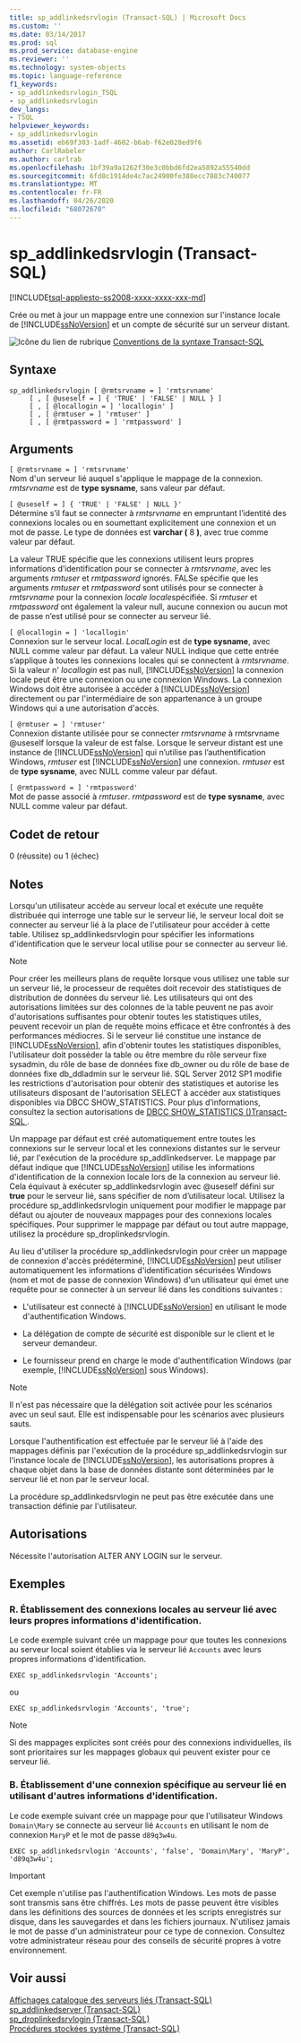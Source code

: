 ```yaml
---
title: sp_addlinkedsrvlogin (Transact-SQL) | Microsoft Docs
ms.custom: ''
ms.date: 03/14/2017
ms.prod: sql
ms.prod_service: database-engine
ms.reviewer: ''
ms.technology: system-objects
ms.topic: language-reference
f1_keywords:
- sp_addlinkedsrvlogin_TSQL
- sp_addlinkedsrvlogin
dev_langs:
- TSQL
helpviewer_keywords:
- sp_addlinkedsrvlogin
ms.assetid: eb69f303-1adf-4602-b6ab-f62e028ed9f6
author: CarlRabeler
ms.author: carlrab
ms.openlocfilehash: 1bf39a9a1262f30e3c0bbd6fd2ea5892a55540dd
ms.sourcegitcommit: 6fd8c1914de4c7ac24900fe388ecc7883c740077
ms.translationtype: MT
ms.contentlocale: fr-FR
ms.lasthandoff: 04/26/2020
ms.locfileid: "68072670"
---
```

# <a name="sp_addlinkedsrvlogin-transact-sql"></a>sp_addlinkedsrvlogin (Transact-SQL)
[!INCLUDE[tsql-appliesto-ss2008-xxxx-xxxx-xxx-md](../../includes/tsql-appliesto-ss2008-xxxx-xxxx-xxx-md.md)]

  Crée ou met à jour un mappage entre une connexion sur l'instance locale de [!INCLUDE[ssNoVersion](../../includes/ssnoversion-md.md)] et un compte de sécurité sur un serveur distant.  
  
 ![Icône du lien de rubrique](../../database-engine/configure-windows/media/topic-link.gif "Icône du lien de rubrique") [Conventions de la syntaxe Transact-SQL](../../t-sql/language-elements/transact-sql-syntax-conventions-transact-sql.md)  
  
## <a name="syntax"></a>Syntaxe  
  
```  
sp_addlinkedsrvlogin [ @rmtsrvname = ] 'rmtsrvname'   
     [ , [ @useself = ] { 'TRUE' | 'FALSE' | NULL } ]   
     [ , [ @locallogin = ] 'locallogin' ]   
     [ , [ @rmtuser = ] 'rmtuser' ]   
     [ , [ @rmtpassword = ] 'rmtpassword' ]   
```  
  
## <a name="arguments"></a>Arguments  
 `[ @rmtsrvname = ] 'rmtsrvname'`  
 Nom d'un serveur lié auquel s'applique le mappage de la connexion. *rmtsrvname* est de **type sysname**, sans valeur par défaut.  
  
 `[ @useself = ] { 'TRUE' | 'FALSE' | NULL }'`  
 Détermine s’il faut se connecter à *rmtsrvname* en empruntant l’identité des connexions locales ou en soumettant explicitement une connexion et un mot de passe. Le type de données est **varchar (** 8 **)**, avec true comme valeur par défaut.  
  
 La valeur TRUE spécifie que les connexions utilisent leurs propres informations d’identification pour se connecter à *rmtsrvname*, avec les arguments *rmtuser* et *rmtpassword* ignorés. FALSe spécifie que les arguments *rmtuser* et *rmtpassword* sont utilisés pour se connecter à *rmtsrvname* pour la connexion *locale locale*spécifiée. Si *rmtuser* et *rmtpassword* ont également la valeur null, aucune connexion ou aucun mot de passe n’est utilisé pour se connecter au serveur lié.  
  
 `[ @locallogin = ] 'locallogin'`  
 Connexion sur le serveur local. *LocalLogin* est de **type sysname**, avec NULL comme valeur par défaut. La valeur NULL indique que cette entrée s’applique à toutes les connexions locales qui se connectent à *rmtsrvname*. Si la valeur n' *locallogin* est pas null, [!INCLUDE[ssNoVersion](../../includes/ssnoversion-md.md)] la connexion locale peut être une connexion ou une connexion Windows. La connexion Windows doit être autorisée à accéder à [!INCLUDE[ssNoVersion](../../includes/ssnoversion-md.md)] directement ou par l'intermédiaire de son appartenance à un groupe Windows qui a une autorisation d'accès.  
  
 `[ @rmtuser = ] 'rmtuser'`  
 Connexion distante utilisée pour se connecter *rmtsrvname* à rmtsrvname @useself lorsque la valeur de est false. Lorsque le serveur distant est une instance de [!INCLUDE[ssNoVersion](../../includes/ssnoversion-md.md)] qui n’utilise pas l’authentification Windows, *rmtuser* est [!INCLUDE[ssNoVersion](../../includes/ssnoversion-md.md)] une connexion. *rmtuser* est de **type sysname**, avec NULL comme valeur par défaut.  
  
 `[ @rmtpassword = ] 'rmtpassword'`  
 Mot de passe associé à *rmtuser*. *rmtpassword* est de **type sysname**, avec NULL comme valeur par défaut.  
  
## <a name="return-code-values"></a>Codet de retour  
 0 (réussite) ou 1 (échec)  
  
## <a name="remarks"></a>Notes  
 Lorsqu'un utilisateur accède au serveur local et exécute une requête distribuée qui interroge une table sur le serveur lié, le serveur local doit se connecter au serveur lié à la place de l'utilisateur pour accéder à cette table. Utilisez sp_addlinkedsrvlogin pour spécifier les informations d'identification que le serveur local utilise pour se connecter au serveur lié.  
  
> [!NOTE]  
>  Pour créer les meilleurs plans de requête lorsque vous utilisez une table sur un serveur lié, le processeur de requêtes doit recevoir des statistiques de distribution de données du serveur lié. Les utilisateurs qui ont des autorisations limitées sur des colonnes de la table peuvent ne pas avoir d'autorisations suffisantes pour obtenir toutes les statistiques utiles, peuvent recevoir un plan de requête moins efficace et être confrontés à des performances médiocres. Si le serveur lié constitue une instance de [!INCLUDE[ssNoVersion](../../includes/ssnoversion-md.md)], afin d'obtenir toutes les statistiques disponibles, l'utilisateur doit posséder la table ou être membre du rôle serveur fixe sysadmin, du rôle de base de données fixe db_owner ou du rôle de base de données fixe db_ddladmin sur le serveur lié. SQL Server 2012 SP1 modifie les restrictions d'autorisation pour obtenir des statistiques et autorise les utilisateurs disposant de l'autorisation SELECT à accéder aux statistiques disponibles via DBCC SHOW_STATISTICS. Pour plus d’informations, consultez la section autorisations de [DBCC SHOW_STATISTICS &#40;&#41;Transact-SQL ](../../t-sql/database-console-commands/dbcc-show-statistics-transact-sql.md).  
  
 Un mappage par défaut est créé automatiquement entre toutes les connexions sur le serveur local et les connexions distantes sur le serveur lié, par l'exécution de la procédure sp_addlinkedserver. Le mappage par défaut indique que [!INCLUDE[ssNoVersion](../../includes/ssnoversion-md.md)] utilise les informations d'identification de la connexion locale lors de la connexion au serveur lié. Cela équivaut à exécuter sp_addlinkedsrvlogin avec @useself défini sur **true** pour le serveur lié, sans spécifier de nom d’utilisateur local. Utilisez la procédure sp_addlinkedsrvlogin uniquement pour modifier le mappage par défaut ou ajouter de nouveaux mappages pour des connexions locales spécifiques. Pour supprimer le mappage par défaut ou tout autre mappage, utilisez la procédure sp_droplinkedsrvlogin.  
  
 Au lieu d'utiliser la procédure sp_addlinkedsrvlogin pour créer un mappage de connexion d'accès prédéterminé, [!INCLUDE[ssNoVersion](../../includes/ssnoversion-md.md)] peut utiliser automatiquement les informations d'identification sécurisées Windows (nom et mot de passe de connexion Windows) d'un utilisateur qui émet une requête pour se connecter à un serveur lié dans les conditions suivantes :  
  
-   L'utilisateur est connecté à [!INCLUDE[ssNoVersion](../../includes/ssnoversion-md.md)] en utilisant le mode d'authentification Windows.  
  
-   La délégation de compte de sécurité est disponible sur le client et le serveur demandeur.  
  
-   Le fournisseur prend en charge le mode d'authentification Windows (par exemple, [!INCLUDE[ssNoVersion](../../includes/ssnoversion-md.md)] sous Windows).  
  
> [!NOTE]  
>  Il n'est pas nécessaire que la délégation soit activée pour les scénarios avec un seul saut. Elle est indispensable pour les scénarios avec plusieurs sauts.  
  
 Lorsque l'authentification est effectuée par le serveur lié à l'aide des mappages définis par l'exécution de la procédure sp_addlinkedsrvlogin sur l'instance locale de [!INCLUDE[ssNoVersion](../../includes/ssnoversion-md.md)], les autorisations propres à chaque objet dans la base de données distante sont déterminées par le serveur lié et non par le serveur local.  
  
 La procédure sp_addlinkedsrvlogin ne peut pas être exécutée dans une transaction définie par l'utilisateur.  
  
## <a name="permissions"></a>Autorisations  
 Nécessite l'autorisation ALTER ANY LOGIN sur le serveur.  
  
## <a name="examples"></a>Exemples  
  
### <a name="a-connecting-all-local-logins-to-the-linked-server-by-using-their-own-user-credentials"></a>R. Établissement des connexions locales au serveur lié avec leurs propres informations d'identification.  
 Le code exemple suivant crée un mappage pour que toutes les connexions au serveur local soient établies via le serveur lié `Accounts` avec leurs propres informations d'identification.  
  
```  
EXEC sp_addlinkedsrvlogin 'Accounts';  
```  
  
 ou  
  
```  
EXEC sp_addlinkedsrvlogin 'Accounts', 'true';  
```  
  
> [!NOTE]  
>  Si des mappages explicites sont créés pour des connexions individuelles, ils sont prioritaires sur les mappages globaux qui peuvent exister pour ce serveur lié.  
  
### <a name="b-connecting-a-specific-login-to-the-linked-server-by-using-different-user-credentials"></a>B. Établissement d'une connexion spécifique au serveur lié en utilisant d'autres informations d'identification.  
 Le code exemple suivant crée un mappage pour que l'utilisateur Windows `Domain\Mary` se connecte au serveur lié `Accounts` en utilisant le nom de connexion `MaryP` et le mot de passe `d89q3w4u`.  
  
```  
EXEC sp_addlinkedsrvlogin 'Accounts', 'false', 'Domain\Mary', 'MaryP', 'd89q3w4u';  
```  
  
> [!IMPORTANT]  
>  Cet exemple n'utilise pas l'authentification Windows. Les mots de passe sont transmis sans être chiffrés. Les mots de passe peuvent être visibles dans les définitions des sources de données et les scripts enregistrés sur disque, dans les sauvegardes et dans les fichiers journaux. N'utilisez jamais le mot de passe d'un administrateur pour ce type de connexion. Consultez votre administrateur réseau pour des conseils de sécurité propres à votre environnement.  
  
## <a name="see-also"></a>Voir aussi  
 [Affichages catalogue des serveurs liés &#40;Transact-SQL&#41;](../../relational-databases/system-catalog-views/linked-servers-catalog-views-transact-sql.md)   
 [sp_addlinkedserver &#40;Transact-SQL&#41;](../../relational-databases/system-stored-procedures/sp-addlinkedserver-transact-sql.md)   
 [sp_droplinkedsrvlogin &#40;Transact-SQL&#41;](../../relational-databases/system-stored-procedures/sp-droplinkedsrvlogin-transact-sql.md)   
 [Procédures stockées système &#40;Transact-SQL&#41;](../../relational-databases/system-stored-procedures/system-stored-procedures-transact-sql.md)  
  
  
